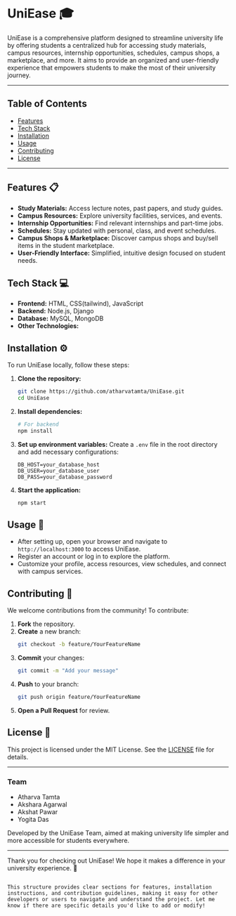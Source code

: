 
# UniEase 🎓

UniEase is a comprehensive platform designed to streamline university life by offering students a centralized hub for accessing study materials, campus resources, internship opportunities, schedules, campus shops, a marketplace, and more. It aims to provide an organized and user-friendly experience that empowers students to make the most of their university journey.

---

## Table of Contents
- [Features](#features)
- [Tech Stack](#tech-stack)
- [Installation](#installation)
- [Usage](#usage)
- [Contributing](#contributing)
- [License](#license)

---

## Features 📋

- **Study Materials:** Access lecture notes, past papers, and study guides.
- **Campus Resources:** Explore university facilities, services, and events.
- **Internship Opportunities:** Find relevant internships and part-time jobs.
- **Schedules:** Stay updated with personal, class, and event schedules.
- **Campus Shops & Marketplace:** Discover campus shops and buy/sell items in the student marketplace.
- **User-Friendly Interface:** Simplified, intuitive design focused on student needs.

## Tech Stack 💻

- **Frontend:** HTML, CSS(tailwind), JavaScript
- **Backend:**  Node.js, Django
- **Database:** MySQL, MongoDB
- **Other Technologies:**

## Installation ⚙️

To run UniEase locally, follow these steps:

1. **Clone the repository:**
   ```bash
   git clone https://github.com/atharvatamta/UniEase.git
   cd UniEase
   ```

2. **Install dependencies:**
   ```bash
   # For backend
   npm install
   ```

3. **Set up environment variables:**
   Create a `.env` file in the root directory and add necessary configurations:
   ```plaintext
   DB_HOST=your_database_host
   DB_USER=your_database_user
   DB_PASS=your_database_password
   ```

4. **Start the application:**
   ```bash
   npm start
   ```

## Usage 🚀

- After setting up, open your browser and navigate to `http://localhost:3000` to access UniEase.
- Register an account or log in to explore the platform.
- Customize your profile, access resources, view schedules, and connect with campus services.

## Contributing 🤝

We welcome contributions from the community! To contribute:

1. **Fork** the repository.
2. **Create** a new branch:
   ```bash
   git checkout -b feature/YourFeatureName
   ```
3. **Commit** your changes:
   ```bash
   git commit -m "Add your message"
   ```
4. **Push** to your branch:
   ```bash
   git push origin feature/YourFeatureName
   ```
5. **Open a Pull Request** for review.

## License 📜

This project is licensed under the MIT License. See the [LICENSE](LICENSE) file for details.

---

### Team
- Atharva Tamta
- Akshara Agarwal
- Akshat Pawar
- Yogita Das

Developed by the UniEase Team, aimed at making university life simpler and more accessible for students everywhere.

---

Thank you for checking out UniEase! We hope it makes a difference in your university experience. 🎉
```

This structure provides clear sections for features, installation instructions, and contribution guidelines, making it easy for other developers or users to navigate and understand the project. Let me know if there are specific details you'd like to add or modify!

